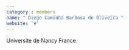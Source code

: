 ```yaml
---
category : members
name: " Diego Caminha Barbosa de Oliveira " 
website: '#'
---
```

Universite de Nancy
France

